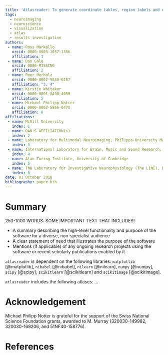 ```yaml
---
title: 'Atlasreader: To generate coordinate tables, region labels and nice figures from statistical MRI images'
tags:
  - neuroimaging
  - neuroscience
  - visualization
  - atlas
  - results investigation
authors:
 - name: Ross Markello
   orcid: 0000-0003-1057-1336
   affiliation: 1
 - name: Dan Gale
   orcid: 0000-MISSING
   affiliation: 2
 - name: Peer Herholz
   orcid: 0000-0002-9840-6257
   affiliation: "3, 4"
 - name: Kirstie Whitaker
   orcid: 0000-0001-8498-4059
   affiliation: 5
 - name: Michael Philipp Notter
   orcid: 0000-0002-5866-047X
   affiliation: 6
affiliations:
 - name: McGill University
   index: 1
 - name: DAN'S AFFILIATION(s)
   index: 2
 - name: Laboratory for Multimodal Neuroimaging, Philipps-University Marburg, Hesse, Germany
   index: 3
 - name: International Laboratory for Brain, Music and Sound Research, Université de Montréal & McGill University, Montréal, Canada
   index: 4
 - name: Alan Turing Institute, University of Cambridge
   index: 5
 - name: The Laboratory for Investigative Neurophysiology (The LINE), Department of Radiology and Department of Clinical Neurosciences, Lausanne, Switzerland; Center for Biomedical Imaging (CIBM), Lausanne, Switzerland
   index: 6
date: 01 October 2018
bibliography: paper.bib
---
```


# Summary

250-1000 WORDS: SOME IMPORTANT TEXT THAT INCLUDES!
 - A summary describing the high-level functionality and purpose of the software for a diverse, non-specialist audience
 - A clear statement of need that illustrates the purpose of the software
 - Mentions (if applicable) of any ongoing research projects using the software or recent scholarly publications enabled by it

`atlasreader` is dependent on the following libraries: `matplotlib` [@matplotlib], `nibabel` [@nibabel], `nilearn` [@nilearn], `numpy` [@numpy], `scipy` [@scipy], `scikitlearn` [@scikitlearn] and `scikitimage` [@scikitimage].

`atlasreader` includes the following atlases: ...

# Acknowledgement

Michael Philipp Notter is grateful for the support of the Swiss National Science Foundation grants, awarded to M. Murray (320030-149982, 320030-169206, and 51NF40-158776).

# References

